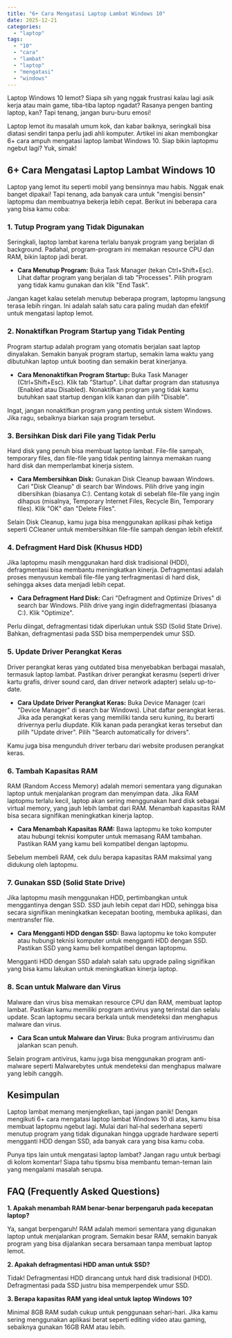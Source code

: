 ```yaml
---
title: "6+ Cara Mengatasi Laptop Lambat Windows 10"
date: 2025-12-21
categories: 
  - "laptop"
tags: 
  - "10"
  - "cara"
  - "lambat"
  - "laptop"
  - "mengatasi"
  - "windows"
---
```


Laptop Windows 10 lemot? Siapa sih yang nggak frustrasi kalau lagi asik kerja atau main game, tiba-tiba laptop ngadat? Rasanya pengen banting laptop, kan? Tapi tenang, jangan buru-buru emosi!

Laptop lemot itu masalah umum kok, dan kabar baiknya, seringkali bisa diatasi sendiri tanpa perlu jadi ahli komputer. Artikel ini akan membongkar 6+ cara ampuh mengatasi laptop lambat Windows 10. Siap bikin laptopmu ngebut lagi? Yuk, simak!

## 6+ Cara Mengatasi Laptop Lambat Windows 10

Laptop yang lemot itu seperti mobil yang bensinnya mau habis. Nggak enak banget dipakai! Tapi tenang, ada banyak cara untuk "mengisi bensin" laptopmu dan membuatnya bekerja lebih cepat. Berikut ini beberapa cara yang bisa kamu coba:

### 1\. Tutup Program yang Tidak Digunakan

Seringkali, laptop lambat karena terlalu banyak program yang berjalan di background. Padahal, program-program ini memakan resource CPU dan RAM, bikin laptop jadi berat.

- **Cara Menutup Program:** Buka Task Manager (tekan Ctrl+Shift+Esc). Lihat daftar program yang berjalan di tab "Processes". Pilih program yang tidak kamu gunakan dan klik "End Task".

Jangan kaget kalau setelah menutup beberapa program, laptopmu langsung terasa lebih ringan. Ini adalah salah satu cara paling mudah dan efektif untuk mengatasi laptop lemot.

### 2\. Nonaktifkan Program Startup yang Tidak Penting

Program startup adalah program yang otomatis berjalan saat laptop dinyalakan. Semakin banyak program startup, semakin lama waktu yang dibutuhkan laptop untuk booting dan semakin berat kinerjanya.

- **Cara Menonaktifkan Program Startup:** Buka Task Manager (Ctrl+Shift+Esc). Klik tab "Startup". Lihat daftar program dan statusnya (Enabled atau Disabled). Nonaktifkan program yang tidak kamu butuhkan saat startup dengan klik kanan dan pilih "Disable".

Ingat, jangan nonaktifkan program yang penting untuk sistem Windows. Jika ragu, sebaiknya biarkan saja program tersebut.

### 3\. Bersihkan Disk dari File yang Tidak Perlu

Hard disk yang penuh bisa membuat laptop lambat. File-file sampah, temporary files, dan file-file yang tidak penting lainnya memakan ruang hard disk dan memperlambat kinerja sistem.

- **Cara Membersihkan Disk:** Gunakan Disk Cleanup bawaan Windows. Cari "Disk Cleanup" di search bar Windows. Pilih drive yang ingin dibersihkan (biasanya C:). Centang kotak di sebelah file-file yang ingin dihapus (misalnya, Temporary Internet Files, Recycle Bin, Temporary files). Klik "OK" dan "Delete Files".

Selain Disk Cleanup, kamu juga bisa menggunakan aplikasi pihak ketiga seperti CCleaner untuk membersihkan file-file sampah dengan lebih efektif.

### 4\. Defragment Hard Disk (Khusus HDD)

Jika laptopmu masih menggunakan hard disk tradisional (HDD), defragmentasi bisa membantu meningkatkan kinerja. Defragmentasi adalah proses menyusun kembali file-file yang terfragmentasi di hard disk, sehingga akses data menjadi lebih cepat.

- **Cara Defragment Hard Disk:** Cari "Defragment and Optimize Drives" di search bar Windows. Pilih drive yang ingin didefragmentasi (biasanya C:). Klik "Optimize".

Perlu diingat, defragmentasi tidak diperlukan untuk SSD (Solid State Drive). Bahkan, defragmentasi pada SSD bisa memperpendek umur SSD.

### 5\. Update Driver Perangkat Keras

Driver perangkat keras yang outdated bisa menyebabkan berbagai masalah, termasuk laptop lambat. Pastikan driver perangkat kerasmu (seperti driver kartu grafis, driver sound card, dan driver network adapter) selalu up-to-date.

- **Cara Update Driver Perangkat Keras:** Buka Device Manager (cari "Device Manager" di search bar Windows). Lihat daftar perangkat keras. Jika ada perangkat keras yang memiliki tanda seru kuning, itu berarti drivernya perlu diupdate. Klik kanan pada perangkat keras tersebut dan pilih "Update driver". Pilih "Search automatically for drivers".

Kamu juga bisa mengunduh driver terbaru dari website produsen perangkat keras.

### 6\. Tambah Kapasitas RAM

RAM (Random Access Memory) adalah memori sementara yang digunakan laptop untuk menjalankan program dan menyimpan data. Jika RAM laptopmu terlalu kecil, laptop akan sering menggunakan hard disk sebagai virtual memory, yang jauh lebih lambat dari RAM. Menambah kapasitas RAM bisa secara signifikan meningkatkan kinerja laptop.

- **Cara Menambah Kapasitas RAM:** Bawa laptopmu ke toko komputer atau hubungi teknisi komputer untuk memasang RAM tambahan. Pastikan RAM yang kamu beli kompatibel dengan laptopmu.

Sebelum membeli RAM, cek dulu berapa kapasitas RAM maksimal yang didukung oleh laptopmu.

### 7\. Gunakan SSD (Solid State Drive)

Jika laptopmu masih menggunakan HDD, pertimbangkan untuk menggantinya dengan SSD. SSD jauh lebih cepat dari HDD, sehingga bisa secara signifikan meningkatkan kecepatan booting, membuka aplikasi, dan mentransfer file.

- **Cara Mengganti HDD dengan SSD:** Bawa laptopmu ke toko komputer atau hubungi teknisi komputer untuk mengganti HDD dengan SSD. Pastikan SSD yang kamu beli kompatibel dengan laptopmu.

Mengganti HDD dengan SSD adalah salah satu upgrade paling signifikan yang bisa kamu lakukan untuk meningkatkan kinerja laptop.

### 8\. Scan untuk Malware dan Virus

Malware dan virus bisa memakan resource CPU dan RAM, membuat laptop lambat. Pastikan kamu memiliki program antivirus yang terinstal dan selalu update. Scan laptopmu secara berkala untuk mendeteksi dan menghapus malware dan virus.

- **Cara Scan untuk Malware dan Virus:** Buka program antivirusmu dan jalankan scan penuh.

Selain program antivirus, kamu juga bisa menggunakan program anti-malware seperti Malwarebytes untuk mendeteksi dan menghapus malware yang lebih canggih.

## Kesimpulan

Laptop lambat memang menjengkelkan, tapi jangan panik! Dengan mengikuti 6+ cara mengatasi laptop lambat Windows 10 di atas, kamu bisa membuat laptopmu ngebut lagi. Mulai dari hal-hal sederhana seperti menutup program yang tidak digunakan hingga upgrade hardware seperti mengganti HDD dengan SSD, ada banyak cara yang bisa kamu coba.

Punya tips lain untuk mengatasi laptop lambat? Jangan ragu untuk berbagi di kolom komentar! Siapa tahu tipsmu bisa membantu teman-teman lain yang mengalami masalah serupa.

## FAQ (Frequently Asked Questions)

**1\. Apakah menambah RAM benar-benar berpengaruh pada kecepatan laptop?**

Ya, sangat berpengaruh! RAM adalah memori sementara yang digunakan laptop untuk menjalankan program. Semakin besar RAM, semakin banyak program yang bisa dijalankan secara bersamaan tanpa membuat laptop lemot.

**2\. Apakah defragmentasi HDD aman untuk SSD?**

Tidak! Defragmentasi HDD dirancang untuk hard disk tradisional (HDD). Defragmentasi pada SSD justru bisa memperpendek umur SSD.

**3\. Berapa kapasitas RAM yang ideal untuk laptop Windows 10?**

Minimal 8GB RAM sudah cukup untuk penggunaan sehari-hari. Jika kamu sering menggunakan aplikasi berat seperti editing video atau gaming, sebaiknya gunakan 16GB RAM atau lebih.

